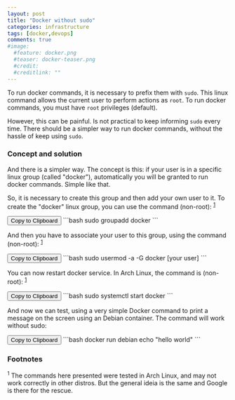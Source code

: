 ```yaml
---
layout: post
title: "Docker without sudo"
categories: infrastructure
tags: [docker,devops]
comments: true
#image:
  #feature: docker.png
  #teaser: docker-teaser.png
  #credit:
  #creditlink: ""
---
```


To run docker commands, it is necessary to prefix them with `sudo`. This linux command allows the current user to perform actions as `root`. To run docker commands, you must have `root` privileges (default).

However, this can be painful. Is not practical to keep informing `sudo` every time. There should be a simpler way to run docker commands, without the hassle of keep using `sudo`.

### Concept and solution

And there is a simpler way. The concept is this: if your user is in a specific linux group (called "docker"), automatically you will be granted to run docker commands. Simple like that.

So, it is necessary to create this group and then add your own user to it. To create the "docker" linux group, you can use the command (non-root): <sup>[1](#s1)</sup>

<input type="button" value="Copy to Clipboard" onclick="copyToClipboard(0)"/>
```bash
sudo groupadd docker
```

And then you have to associate your user to this group, using the command (non-root): <sup>[1](#s1)</sup>

<input type="button" value="Copy to Clipboard" onclick="copyToClipboard(1)"/>
```bash
sudo usermod -a -G docker [your user]
```

You can now restart docker service. In Arch Linux, the command is (non-root): <sup>[1](#s1)</sup>

<input type="button" value="Copy to Clipboard" onclick="copyToClipboard(2)"/>
```bash
sudo systemctl start docker
```

And now we can test, using a very simple Docker command to print a message on the screen using an Debian container. The command will work without sudo:

<input type="button" value="Copy to Clipboard" onclick="copyToClipboard(3)"/>
```bash
docker run debian echo "hello world"
```

### Footnotes

<sup id="s1">1</sup> The commands here presented were tested in Arch Linux, and may not work correctly in other distros. But the general ideia is the same and Google is there for the rescue.
